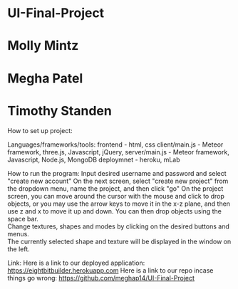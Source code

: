 # UI-Final-Project
# Molly Mintz
# Megha Patel
# Timothy Standen

How to set up project:

Languages/frameworks/tools:
	frontend - html, css
	client/main.js - Meteor framework, three.js, Javascript, jQuery, 
	server/main.js - Meteor framework, Javascript, Node.js, MongoDB
	deploymnet - heroku, mLab

How to run the program:
	Input desired username and password and select "create new account"
	On the next screen, select "create new project" from the dropdown menu, name the project, and then click "go"
	On the project screen, you can move around the cursor with the mouse and click to drop objects, or you may use the arrow keys to 	 move it in the x-z plane, and then use z and x to move it up and down.  You can then drop objects using the space bar.  
	Change textures, shapes and modes by clicking on the desired buttons and menus.  
	The currently selected shape and texture will be displayed in the window on the left.

Link:
	Here is a link to our deployed application:
	https://eightbitbuilder.herokuapp.com
	Here is a link to our repo incase things go wrong:
	https://github.com/meghap14/UI-Final-Project
